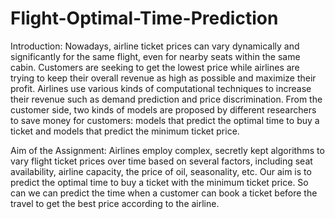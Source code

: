 # Flight-Optimal-Time-Prediction
Introduction:
Nowadays, airline ticket prices can vary dynamically and significantly for the
same flight, even for nearby seats within the same cabin. Customers are seeking to
get the lowest price while airlines are trying to keep their overall revenue as high as
possible and maximize their profit. Airlines use various kinds of computational
techniques to increase their revenue such as demand prediction and price
discrimination. From the customer side, two kinds of models are proposed by
different researchers to save money for customers: models that predict the optimal
time to buy a ticket and models that predict the minimum ticket price.

Aim of the Assignment:
Airlines employ complex, secretly kept algorithms to vary flight ticket prices
over time based on several factors, including seat availability, airline capacity, the
price of oil, seasonality, etc. Our aim is to predict the optimal time to buy a ticket
with the minimum ticket price. So can we can predict the time when a customer
can book a ticket before the travel to get the best price according to the airline.
